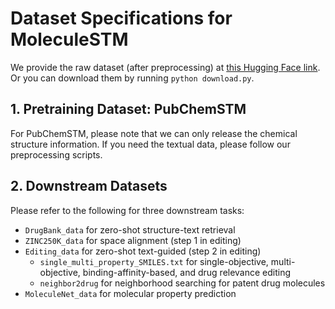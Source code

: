# Dataset Specifications for MoleculeSTM

We provide the raw dataset (after preprocessing) at [this Hugging Face link](https://huggingface.co/datasets/chao1224/MoleculeSTM). Or you can download them by running `python download.py`.

## 1. Pretraining Dataset: PubChemSTM

For PubChemSTM, please note that we can only release the chemical structure information. If you need the textual data, please follow our preprocessing scripts.

## 2. Downstream Datasets

Please refer to the following for three downstream tasks:
- `DrugBank_data` for zero-shot structure-text retrieval
- `ZINC250K_data` for space alignment (step 1 in editing)
- `Editing_data` for zero-shot text-guided (step 2 in editing)
    - `single_multi_property_SMILES.txt` for single-objective, multi-objective, binding-affinity-based, and drug relevance editing
    - `neighbor2drug` for neighborhood searching for patent drug molecules
- `MoleculeNet_data` for molecular property prediction
